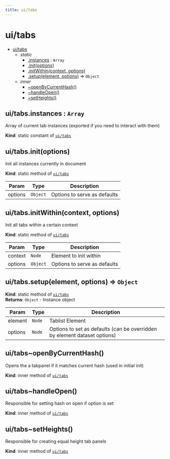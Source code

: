 ```yaml
---
title: ui/tabs
---
```


<a name="module_ui/tabs"></a>

# ui/tabs

* [ui/tabs](#module_ui/tabs)
    * _static_
        * [.instances](#module_ui/tabs.instances) : <code>Array</code>
        * [.init(options)](#module_ui/tabs.init)
        * [.initWithin(context, options)](#module_ui/tabs.initWithin)
        * [.setup(element, options)](#module_ui/tabs.setup) ⇒ <code>Object</code>
    * _inner_
        * [~openByCurrentHash()](#module_ui/tabs..openByCurrentHash)
        * [~handleOpen()](#module_ui/tabs..handleOpen)
        * [~setHeights()](#module_ui/tabs..setHeights)

<a name="module_ui/tabs.instances"></a>

## ui/tabs.instances : <code>Array</code>
Array of current tab instances (exported if you need to interact with them)

**Kind**: static constant of [<code>ui/tabs</code>](#module_ui/tabs)  
<a name="module_ui/tabs.init"></a>

## ui/tabs.init(options)
Init all instances currently in document

**Kind**: static method of [<code>ui/tabs</code>](#module_ui/tabs)  

| Param | Type | Description |
| --- | --- | --- |
| options | <code>Object</code> | Options to serve as defaults |

<a name="module_ui/tabs.initWithin"></a>

## ui/tabs.initWithin(context, options)
Init all tabs within a certain context

**Kind**: static method of [<code>ui/tabs</code>](#module_ui/tabs)  

| Param | Type | Description |
| --- | --- | --- |
| context | <code>Node</code> | Element to init within |
| options | <code>Object</code> | Options to serve as defaults |

<a name="module_ui/tabs.setup"></a>

## ui/tabs.setup(element, options) ⇒ <code>Object</code>
**Kind**: static method of [<code>ui/tabs</code>](#module_ui/tabs)  
**Returns**: <code>Object</code> - Instance object  

| Param | Type | Description |
| --- | --- | --- |
| element | <code>Node</code> | Tablist Element |
| options | <code>Node</code> | Options to set as defaults (can be overridden by element dataset options) |

<a name="module_ui/tabs..openByCurrentHash"></a>

## ui/tabs~openByCurrentHash()
Opens the a tabpanel if it matches current hash (used in initial init)

**Kind**: inner method of [<code>ui/tabs</code>](#module_ui/tabs)  
<a name="module_ui/tabs..handleOpen"></a>

## ui/tabs~handleOpen()
Responsible for setting hash on open if option is set

**Kind**: inner method of [<code>ui/tabs</code>](#module_ui/tabs)  
<a name="module_ui/tabs..setHeights"></a>

## ui/tabs~setHeights()
Responsible for creating equal height tab panels

**Kind**: inner method of [<code>ui/tabs</code>](#module_ui/tabs)  

  